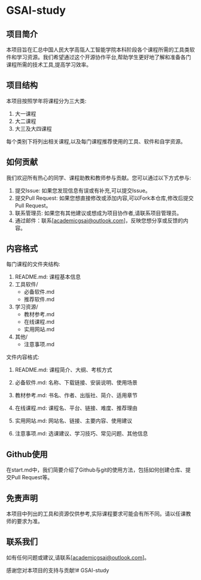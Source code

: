 # GSAI-study

## 项目简介

本项目旨在汇总中国人民大学高瓴人工智能学院本科阶段各个课程所需的工具类软件和学习资源。我们希望通过这个开源协作平台,帮助学生更好地了解和准备各门课程所需的技术工具,提高学习效率。

## 项目结构

本项目按照学年将课程分为三大类:

1. 大一课程
2. 大二课程
3. 大三及大四课程

每个类别下将列出相关课程,以及每门课程推荐使用的工具、软件和自学资源。

## 如何贡献

我们欢迎所有热心的同学、课程助教和教师参与贡献。您可以通过以下方式参与:

1. 提交Issue: 如果您发现信息有误或有补充,可以提交Issue。
2. 提交Pull Request: 如果您想直接修改或添加内容,可以Fork本仓库,修改后提交Pull Request。
3. 联系管理员: 如果您有其他建议或想成为项目协作者,请联系项目管理员。
4. 通过邮件：联系[academicgsai@outlook.com]，反映您想分享或反馈的内容。

## 内容格式

每门课程的文件夹结构:

1. README.md: 课程基本信息
2. 工具软件/
   - 必备软件.md
   - 推荐软件.md
3. 学习资源/
   - 教材参考.md
   - 在线课程.md
   - 实用网站.md
4. 其他/
   - 注意事项.md

文件内容格式:

1. README.md: 课程简介、大纲、考核方式
2. 必备软件.md: 名称、下载链接、安装说明、使用场景

3. 教材参考.md: 书名、作者、出版社、简介、适用章节
4. 在线课程.md: 课程名、平台、链接、难度、推荐理由
5. 实用网站.md: 网站名、链接、主要内容、使用建议
6. 注意事项.md: 选课建议、学习技巧、常见问题、其他信息




## Github使用

在start.md中，我们简要介绍了Github与git的使用方法，包括如何创建仓库、提交Pull Request等。

## 免责声明

本项目中列出的工具和资源仅供参考,实际课程要求可能会有所不同。请以任课教师的要求为准。

## 联系我们

如有任何问题或建议,请联系[academicgsai@outlook.com]。

感谢您对本项目的支持与贡献!# GSAI-study
